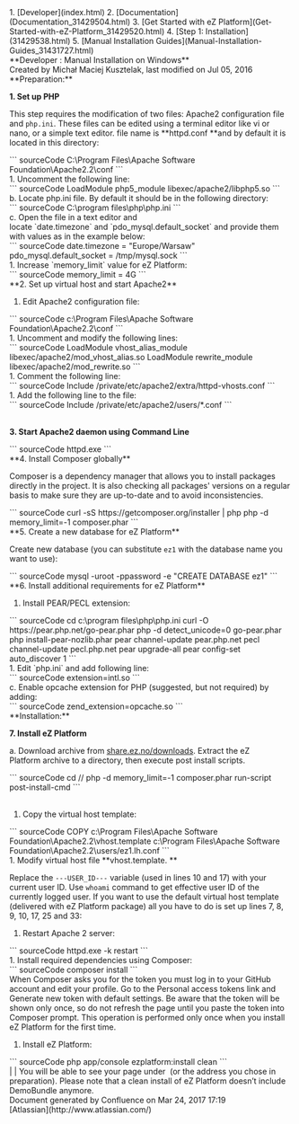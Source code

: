 <div id="page">
<div id="main" class="aui-page-panel">
<div id="main-header">
<div id="breadcrumb-section">
1.  [Developer](index.html)
2.  [Documentation](Documentation_31429504.html)
3.  [Get Started with eZ Platform](Get-Started-with-eZ-Platform_31429520.html)
4.  [Step 1: Installation](31429538.html)
5.  [Manual Installation Guides](Manual-Installation-Guides_31431727.html)

</div>
**Developer : Manual Installation on Windows**

</div>
<div id="content" class="view">
<div class="page-metadata">
Created by Michał Maciej Kusztelak, last modified on Jul 05, 2016

</div>
<div id="main-content" class="wiki-content group">
**Preparation:**

**1. Set up PHP**

This step requires the modification of two files: Apache2 configuration file and `php.ini`.
These files can be edited using a terminal editor like vi or nano, or a simple text editor. file name is **httpd.conf **and by default it is located in this directory:

<div class="code panel pdl" style="border-width: 1px;">
<div class="codeContent panelContent pdl">
``` sourceCode
C:\Program Files\Apache Software Foundation\Apache2.2\conf
```

</div>
</div>
1.  Uncomment the following line:

<div class="code panel pdl" style="border-width: 1px;">
<div class="codeContent panelContent pdl">
``` sourceCode
LoadModule php5_module libexec/apache2/libphp5.so
```

</div>
</div>
b. Locate php.ini file. By default it should be in the following directory:

<div class="code panel pdl" style="border-width: 1px;">
<div class="codeContent panelContent pdl">
``` sourceCode
C:\program files\php\php.ini
```

</div>
</div>
c. Open the file in a text editor and locate `date.timezone` and `pdo_mysql.default_socket` and provide them with values as in the example below:

<div class="code panel pdl" style="border-width: 1px;">
<div class="codeContent panelContent pdl">
``` sourceCode
date.timezone = "Europe/Warsaw"
pdo_mysql.default_socket = /tmp/mysql.sock
```

</div>
</div>
1.  Increase `memory_limit` value for eZ Platform:

<div class="code panel pdl" style="border-width: 1px;">
<div class="codeContent panelContent pdl">
``` sourceCode
memory_limit = 4G
```

</div>
</div>
**2. Set up virtual host and start Apache2**

1.  Edit Apache2 configuration file:

<div class="code panel pdl" style="border-width: 1px;">
<div class="codeContent panelContent pdl">
``` sourceCode
c:\Program Files\Apache Software Foundation\Apache2.2\conf
```

</div>
</div>
1.  Uncomment and modify the following lines:

<div class="code panel pdl" style="border-width: 1px;">
<div class="codeContent panelContent pdl">
``` sourceCode
LoadModule vhost_alias_module libexec/apache2/mod_vhost_alias.so
LoadModule rewrite_module libexec/apache2/mod_rewrite.so
```

</div>
</div>
1.  Comment the following line:

<div class="code panel pdl" style="border-width: 1px;">
<div class="codeContent panelContent pdl">
``` sourceCode
Include /private/etc/apache2/extra/httpd-vhosts.conf
```

</div>
</div>
1.  Add the following line to the file:

<div class="code panel pdl" style="border-width: 1px;">
<div class="codeContent panelContent pdl">
``` sourceCode
Include /private/etc/apache2/users/*.conf
```

</div>
</div>
 

**3. Start Apache2 daemon using Command Line**

<div class="code panel pdl" style="border-width: 1px;">
<div class="codeContent panelContent pdl">
``` sourceCode
httpd.exe
```

</div>
</div>
**4. Install Composer globally**

Composer is a dependency manager that allows you to install packages directly in the project. It is also checking all packages' versions on a regular basis to make sure they are up-to-date and to avoid inconsistencies.

<div class="code panel pdl" style="border-width: 1px;">
<div class="codeContent panelContent pdl">
``` sourceCode
curl -sS https://getcomposer.org/installer | php
php -d memory_limit=-1 composer.phar
```

</div>
</div>
**5. Create a new database for eZ Platform**

Create new database (you can substitute `ez1` with the database name you want to use):

<div class="code panel pdl" style="border-width: 1px;">
<div class="codeContent panelContent pdl">
``` sourceCode
mysql -uroot -ppassword -e "CREATE DATABASE ez1"
```

</div>
</div>
**6. Install additional requirements for eZ Platform**

1.  Install PEAR/PECL extension:

<div class="code panel pdl" style="border-width: 1px;">
<div class="codeContent panelContent pdl">
``` sourceCode
cd c:\program files\php\php.ini
curl -O https://pear.php.net/go-pear.phar
php -d detect_unicode=0 go-pear.phar
php install-pear-nozlib.phar
pear channel-update pear.php.net
pecl channel-update pecl.php.net
pear upgrade-all
pear config-set auto_discover 1
```

</div>
</div>
1.  Edit `php.ini` and add following line:

<div class="code panel pdl" style="border-width: 1px;">
<div class="codeContent panelContent pdl">
``` sourceCode
extension=intl.so
```

</div>
</div>
c. Enable opcache extension for PHP (suggested, but not required) by adding:

<div class="code panel pdl" style="border-width: 1px;">
<div class="codeContent panelContent pdl">
``` sourceCode
zend_extension=opcache.so
```

</div>
</div>
**Installation:**

**7. Install eZ Platform**

a. Download archive from [share.ez.no/downloads](http://share.ez.no/downloads/downloads). Extract the eZ Platform archive to a directory, then execute post install scripts.

<div class="code panel pdl" style="border-width: 1px;">
<div class="codeContent panelContent pdl">
``` sourceCode
cd /<directory>/
php -d memory_limit=-1 composer.phar run-script post-install-cmd
```

</div>
</div>
 

1.  Copy the virtual host template:

<div class="code panel pdl" style="border-width: 1px;">
<div class="codeContent panelContent pdl">
``` sourceCode
COPY c:\Program Files\Apache Software Foundation\Apache2.2\vhost.template c:\Program Files\Apache Software Foundation\Apache2.2\users/ez1.lh.conf
```

</div>
</div>
1.  Modify virtual host file **vhost.template. **

Replace the `---USER_ID---` variable (used in lines 10 and 17) with your current user ID. Use `whoami` command to get effective user ID of the currently logged user. If you want to use the default virtual host template (delivered with eZ Platform package) all you have to do is set up lines 7, 8, 9, 10, 17, 25 and 33:

1.  Restart Apache 2 server:

<div class="code panel pdl" style="border-width: 1px;">
<div class="codeContent panelContent pdl">
``` sourceCode
httpd.exe -k restart
```

</div>
</div>
1.  Install required dependencies using Composer:

<div class="code panel pdl" style="border-width: 1px;">
<div class="codeContent panelContent pdl">
``` sourceCode
composer install
```

</div>
</div>
When Composer asks you for the token you must log in to your GitHub account and edit your profile. Go to the Personal access tokens link and Generate new token with default settings. Be aware that the token will be shown only once, so do not refresh the page until you paste the token into Composer prompt. This operation is performed only once when you install eZ Platform for the first time.

1.  Install eZ Platform:

<div class="code panel pdl" style="border-width: 1px;">
<div class="codeContent panelContent pdl">
``` sourceCode
php app/console ezplatform:install clean
```

</div>
</div>
| | You will be able to see your page under <http://ez1.lh> (or the address you chose in preparation). Please note that a clean install of eZ Platform doesn’t include DemoBundle anymore.

</div>
</div>
</div>
<div id="footer" role="contentinfo">
<div class="section footer-body">
Document generated by Confluence on Mar 24, 2017 17:19

<div id="footer-logo">
[Atlassian](http://www.atlassian.com/)

</div>
</div>
</div>
</div>

